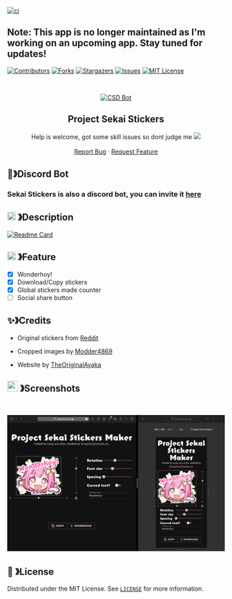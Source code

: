[![ci](https://github.com/BedrockDigger/sekai-stickers/actions/workflows/main.yml/badge.svg)](https://github.com/BedrockDigger/sekai-stickers/actions/workflows/main.yml)


## Note: This app is no longer maintained as I'm working on an upcoming app. Stay tuned for updates!

[![Contributors][contributors-shield]][contributors-url]
[![Forks][forks-shield]][forks-url]
[![Stargazers][stars-shield]][stars-url]
[![Issues][issues-shield]][issues-url]
[![MIT License][license-shield]][license-url]

<br />
<p align="center">
  <a href="https://github.com/TheOriginalAyaka/sekai-stickers">
    <img src="https://cdn.discordapp.com/attachments/1045298870533509130/1069241800285499402/Emu_13_st.ayaka.one.png" alt="CSD Bot" width="200" height="200">
  </a>

  <h2 align="center"><b>Project Sekai Stickers</b></h2>

  <p align="center">Help is welcome, got some skill issues so dont judge me
      <img src="https://cdn.discordapp.com/emojis/999338712255180921.webp?size=28&quality=lossless">
    <br />
    <br />
    <a href="https://github.com/TheOriginalAyaka/sekai-stickers/issues">Report Bug</a>
    ·
    <a href="https://github.com/TheOriginalAyaka/sekai-stickers/issues">Request Feature</a>
  </p>
</p>

<!-- ABOUT THE PROJECT -->

## 🤖》Discord Bot

### Sekai Stickers is also a discord bot, you can invite it [here](http://link.ayaka.one/stbot)

## <img src="https://cdn.discordapp.com/emojis/859424401186095114.png" width="20px" height="20px"> 》Description

[![Readme Card](https://git-stats.ayaka.one/api/pin/?username=TheOriginalAyaka&repo=sekai-stickers&theme=tokyonight&show_owner=true&hide_border=true)](https://github.com/TheOriginalAyaka/sekai-stickers)

## <img src="https://cdn.discordapp.com/emojis/852881450667081728.gif" width="20px" height="20px"> 》Feature

- [x] Wonderhoy!
- [x] Download/Copy stickers
- [x] Global stickers made counter
- [ ] Social share button

## ✨》Credits

- Original stickers from [Reddit](https://www.reddit.com/r/ProjectSekai/comments/x1h4v1/after_an_ungodly_amount_of_time_i_finally_made/)

- Cropped images by [Modder4869](https://github.com/Modder4869)

- Website by [TheOriginalAyaka](https://github.com/TheOriginalAyaka)

## <img src="https://cdn.discordapp.com/emojis/1028680849195020308.png" width="25px" height="25px"> 》Screenshots

<br />
<p align="center">
  <img src="https://github.com/BedrockDigger/sekai-stickers/blob/main/public/screenshot_new_new.png?raw=true">
</p>

## 🔐 》License

Distributed under the MIT License. See [`LICENSE`](https://github.com/TheOriginalAyaka/sekai-stickers/blob/main/LICENCE) for more information.

[contributors-shield]: https://img.shields.io/github/contributors/TheOriginalAyaka/sekai-stickers.svg?style=for-the-badge
[contributors-url]: https://github.com/TheOriginalAyaka/sekai-stickers/graphs/contributors
[forks-shield]: https://img.shields.io/github/forks/TheOriginalAyaka/sekai-stickers.svg?style=for-the-badge
[forks-url]: https://github.com/TheOriginalAyaka/sekai-stickers/network/members
[stars-shield]: https://img.shields.io/github/stars/TheOriginalAyaka/sekai-stickers.svg?style=for-the-badge
[stars-url]: https://github.com/TheOriginalAyaka/sekai-stickers/stargazers
[issues-shield]: https://img.shields.io/github/issues/TheOriginalAyaka/sekai-stickers.svg?style=for-the-badge
[issues-url]: https://github.com/TheOriginalAyaka/sekai-stickers/issues
[license-shield]: https://img.shields.io/github/license/TheOriginalAyaka/sekai-stickers.svg?style=for-the-badge
[license-url]: https://github.com/TheOriginalAyaka/sekai-stickers/blob/master/LICENSE

